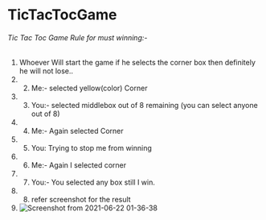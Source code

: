 # TicTacTocGame   
###### Tic Tac Toc Game Rule for must winning:-   
1. Whoever Will start the game if he selects the corner box then definitely he will not lose..   
2. 2. Me:- selected yellow(color) Corner   
3. 3. You:- selected middlebox out of 8 remaining (you can select anyone out of 8)   
4. 4. Me:- Again selected Corner   
5. 5. You: Trying to stop me from winning    
6. 6. Me:- Again I selected corner   
7. 7. You:- You selected any box still I win.   
8. 8. refer screenshot for the result
9. ![Screenshot from 2021-06-22 01-36-38](https://user-images.githubusercontent.com/73609690/122821329-51257b80-d2fa-11eb-9ebd-f9bca92b92f0.png)

